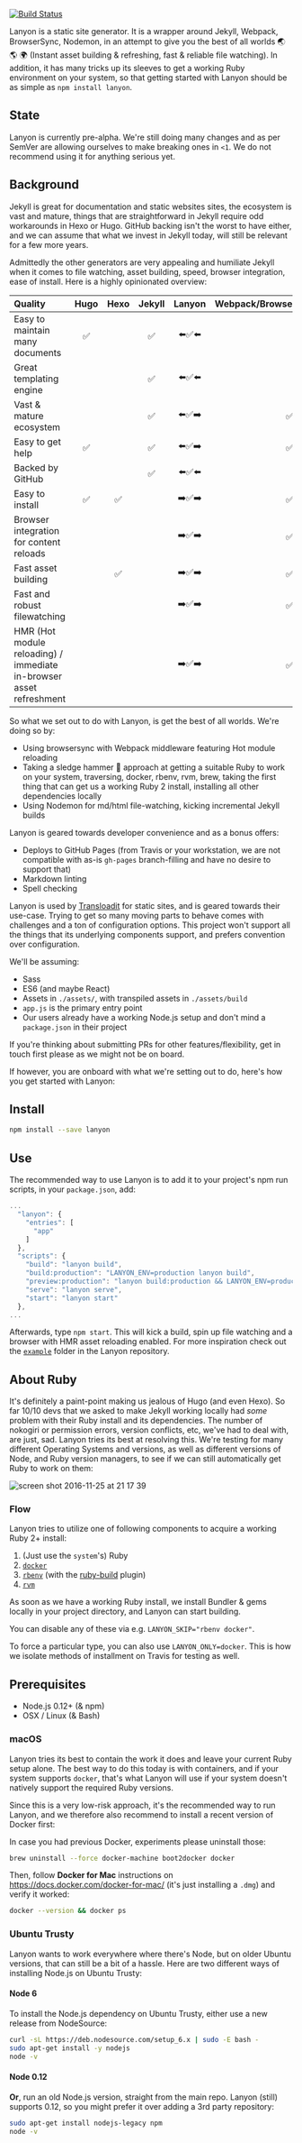 [![Build Status](https://travis-ci.org/kvz/lanyon.svg?branch=master)](https://travis-ci.org/kvz/lanyon)

Lanyon is a static site generator. It is a wrapper around Jekyll, Webpack, BrowserSync, Nodemon, in an attempt to give you the best of all worlds :earth_asia: :earth_americas: :earth_africa: (Instant asset building & refreshing, fast & reliable file watching). In addition, it has many tricks up its sleeves to get a working Ruby environment on your system, so that getting started with Lanyon should be as simple as `npm install lanyon`.

## State

Lanyon is currently pre-alpha. We're still doing many changes and as per SemVer are allowing ourselves to make breaking ones in `<1`. We do not recommend using it for anything serious yet.

## Background

Jekyll is great for documentation and static websites sites, the ecosystem is vast and mature, things that are straightforward in Jekyll require odd workarounds in Hexo or Hugo. GitHub backing isn't the worst to have either, and we can assume that what we invest in Jekyll today, will still be relevant for a few more years. 

Admittedly the other generators are very appealing and humiliate Jekyll when it comes to file watching, asset building, speed, browser integration, ease of install. Here is a highly opinionated overview:


| Quality                                                             |        Hugo        |        Hexo        |       Jekyll       |                    Lanyon                    | Webpack/BrowserSync/Nodemon |
|:--------------------------------------------------------------------|:------------------:|:------------------:|:------------------:|:--------------------------------------------:|:---------------------------:|
| Easy to maintain many documents                                     | :white_check_mark: |                    | :white_check_mark: |  :arrow_left::white_check_mark::arrow_left:  |                             |
| Great templating engine                                             |                    |                    | :white_check_mark: |  :arrow_left::white_check_mark::arrow_left:  |                             |
| Vast & mature ecosystem                                             |                    |                    | :white_check_mark: | :arrow_left::white_check_mark::arrow_right:  |     :white_check_mark:      |
| Easy to get help                                                    | :white_check_mark: |                    | :white_check_mark: | :arrow_left::white_check_mark::arrow_right:  |     :white_check_mark:      |
| Backed by GitHub                                                    |                    |                    | :white_check_mark: |  :arrow_left::white_check_mark::arrow_left:  |                             |
| Easy to install                                                     | :white_check_mark: | :white_check_mark: |                    | :arrow_right::white_check_mark::arrow_right: |     :white_check_mark:      |
| Browser integration for content reloads                             |                    |                    |                    | :arrow_right::white_check_mark::arrow_right: |     :white_check_mark:      |
| Fast asset building                                                 |                    | :white_check_mark: |                    | :arrow_right::white_check_mark::arrow_right: |     :white_check_mark:      |
| Fast and robust filewatching                                        |                    |                    |                    | :arrow_right::white_check_mark::arrow_right: |     :white_check_mark:      |
| HMR (Hot module reloading) / immediate in-browser asset refreshment |                    |                    |                    | :arrow_right::white_check_mark::arrow_right: |     :white_check_mark:      |

So what we set out to do with Lanyon, is get the best of all worlds. We're doing so by:

- Using browsersync with Webpack middleware featuring Hot module reloading
- Taking a sledge hammer :hammer: approach at getting a suitable Ruby to work on your system, traversing, docker, rbenv, rvm, brew, taking the first thing that can get us a working Ruby 2 install, installing all other dependencies locally
- Using Nodemon for md/html file-watching, kicking incremental Jekyll builds

Lanyon is geared towards developer convenience and as a bonus offers:

- Deploys to GitHub Pages (from Travis or your workstation, we are not compatible with as-is `gh-pages` branch-filling and have no desire to support that)
- Markdown linting
- Spell checking

Lanyon is used by [Transloadit](https://transloadit.com) for static sites, and is geared towards their use-case. Trying to get so many moving parts to behave comes with challenges and a ton of configuration options. This project won't support all the things that its underlying components support, and prefers convention over configuration.

We'll be assuming:

- Sass
- ES6 (and maybe React)
- Assets in `./assets/`, with transpiled assets in `./assets/build`
- `app.js` is the primary entry point
- Our users already have a working Node.js setup and don't mind a `package.json` in their project

If you're thinking about submitting PRs for other features/flexibility, get in touch first please as we might not be on board.

If however, you are onboard with what we're setting out to do, here's how you get started with Lanyon:

## Install

```bash
npm install --save lanyon
```

## Use

The recommended way to use Lanyon is to add it to your project's npm run scripts, in your `package.json`, add:

```javascript
...
  "lanyon": {
    "entries": [
      "app"
    ]
  },
  "scripts": {
    "build": "lanyon build",
    "build:production": "LANYON_ENV=production lanyon build",
    "preview:production": "lanyon build:production && LANYON_ENV=production lanyon serve",
    "serve": "lanyon serve",
    "start": "lanyon start"
  },
...
```

Afterwards, type `npm start`. This will kick a build, spin up file watching and a browser with HMR asset reloading enabled. For more inspiration check out the [`example`](./example) folder in the Lanyon repository.

## About Ruby

It's definitely a paint-point making us jealous of Hugo (and even Hexo). So far 10/10 devs that we asked to make Jekyll working locally had _some_ problem with their Ruby install and its dependencies. The number of nokogiri or permission errors, version conflicts, etc, we've had to deal with, are just, sad. Lanyon tries its best at resolving this. We're testing for many different Operating Systems and versions, as well as different versions of Node, and Ruby version managers, to see if we can still automatically get Ruby to work on them:

![screen shot 2016-11-25 at 21 17 39](https://cloud.githubusercontent.com/assets/26752/20634771/9e163fb2-b354-11e6-914c-ac8e54ab68e1.png)

### Flow

Lanyon tries to utilize one of following components to acquire a working Ruby 2+ install:

1. (Just use the `system`'s) Ruby
1. [`docker`](https://www.docker.com/)
1. [`rbenv`](https://github.com/rbenv/rbenv) (with the [ruby-build](https://github.com/rbenv/ruby-build) plugin)
1. [`rvm`](https://rvm.io/)

As soon as we have a working Ruby install, we install Bundler & gems locally in your project directory, and Lanyon can start building.

You can disable any of these via e.g. `LANYON_SKIP="rbenv docker"`.

To force a particular type, you can also use `LANYON_ONLY=docker`. This is how we isolate methods of installment on Travis for testing as well.

## Prerequisites

- Node.js 0.12+ (& npm)
- OSX / Linux (& Bash)

### macOS

Lanyon tries its best to contain the work it does and leave your current Ruby setup alone.
The best way to do this today is with containers, and if your system
supports `docker`, that's what Lanyon will use if your system doesn't natively support 
the required Ruby versions.

Since this is a very low-risk approach, it's the recommended way to run Lanyon, and
we therefore also recommend to install a recent version of Docker first:

In case you had previous Docker, experiments please uninstall those:

```bash
brew uninstall --force docker-machine boot2docker docker
```

Then, follow **Docker for Mac** instructions on <https://docs.docker.com/docker-for-mac/> 
(it's just installing a `.dmg`) and verify it worked:

```bash
docker --version && docker ps
```

### Ubuntu Trusty

Lanyon wants to work everywhere where there's Node, but on older Ubuntu versions, that can 
still be a bit of a hassle. Here are two different ways of installing Node.js on Ubuntu Trusty:


#### Node 6

To install the Node.js dependency on Ubuntu Trusty, either use a new release from NodeSource:

```bash
curl -sL https://deb.nodesource.com/setup_6.x | sudo -E bash -
sudo apt-get install -y nodejs
node -v
```

#### Node 0.12

**Or**, run an old Node.js version, straight from the main repo. Lanyon (still) supports 0.12,
so you might prefer it over adding a 3rd party repository:

```bash
sudo apt-get install nodejs-legacy npm
node -v
```
